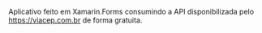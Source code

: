 Aplicativo feito em Xamarin.Forms consumindo a API disponibilizada pelo https://viacep.com.br de forma gratuita.
